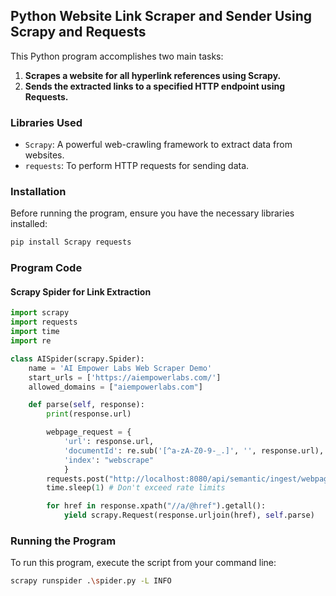## Python Website Link Scraper and Sender Using Scrapy and Requests

This Python program accomplishes two main tasks:
1. **Scrapes a website for all hyperlink references using Scrapy.**
2. **Sends the extracted links to a specified HTTP endpoint using Requests.**

### Libraries Used

- `Scrapy`: A powerful web-crawling framework to extract data from websites.
- `requests`: To perform HTTP requests for sending data.

### Installation

Before running the program, ensure you have the necessary libraries installed:

```bash
pip install Scrapy requests
```

### Program Code

#### Scrapy Spider for Link Extraction

```python
import scrapy
import requests
import time
import re

class AISpider(scrapy.Spider):
    name = 'AI Empower Labs Web Scraper Demo'
    start_urls = ['https://aiempowerlabs.com/']
    allowed_domains = ["aiempowerlabs.com"]

    def parse(self, response):
        print(response.url)

        webpage_request = {
            'url': response.url,
            'documentId': re.sub('[^a-zA-Z0-9-_.]', '', response.url),
            'index': "webscrape"
            }
        requests.post("http://localhost:8080/api/semantic/ingest/webpage", json=webpage_request)
        time.sleep(1) # Don't exceed rate limits

        for href in response.xpath("//a/@href").getall():
            yield scrapy.Request(response.urljoin(href), self.parse)
```

### Running the Program

To run this program, execute the script from your command line:

```bash
scrapy runspider .\spider.py -L INFO
```
